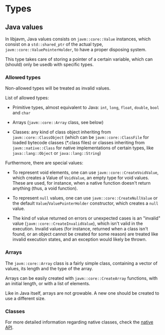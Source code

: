 # Types

## Java values

In libjavm, Java values consists on `javm::core::Value` instances, which consist on a `std::shared_ptr` of the actual type, `javm::core::ValuePointerHolder`, to have a proper disposing system.

This type takes care of storing a pointer of a certain variable, which can (should) only be usedb with specific types.

### Allowed types

Non-allowed types will be treated as invalid values.

List of allowed types:

- Primitive types, almost equivalent to Java: `int`, `long`, `float`, `double`, `bool` and `char`

- Arrays (`javm::core::Array` class, see below)

- Classes: any kind of class object inheriting from `javm::core::ClassObject` (which can be `javm::core::ClassFile` for loaded bytecode classes (*.class files) or classes inheriting from `javm::native::Class` for native implementations of certain types, like `java::lang::Object` or `java::lang::String`)

Furthermore, there are special values:

- To represent void elements, one can use `javm::core::CreateVoidValue`, which creates a Value of `VoidValue`, an empty type for void values. These are used, for instance, when a native function doesn't return anything (thus, a void function).

- To represent `null` values, one can use `javm::core::CreateNullValue` or the default `Value`/`ValuePointerHolder` constructor, which creates a `null` value.

- The kind of value returned on errors or unexpected cases is an "invalid" value (`javm::core::CreateInvalidValue`), which isn't valid in the execution. Invalid values (for instance, returned when a class isn't found, or an object cannot be created for some reason) are treated like invalid execution states, and an exception would likely be thrown.

### Arrays

The `javm::core::Array` class is a fairly simple class, containing a vector of values, its length and the type of the array.

Arrays can be easily created with `javm::core::CreateArray` functions, with an initial length, or with a list of elements.

Like in Java itself, arrays are not growable. A new one should be created to use a different size.

### Classes

For more detailed information regarding native classes, check the [native API](Native.md).